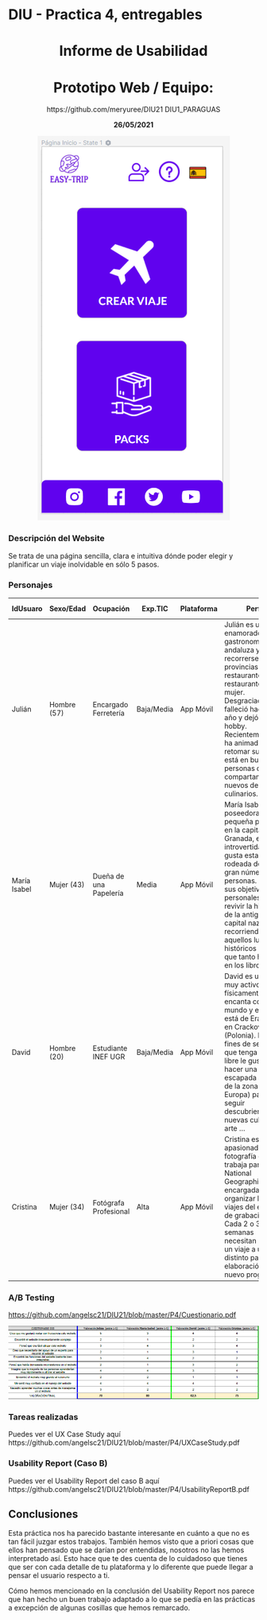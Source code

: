 # DIU - Practica 4, entregables

<h1 align="center">Informe de Usabilidad</h1>

<h1 align="center">Prototipo Web / Equipo: </h1>
<p align="center">https://github.com/meryuree/DIU21  DIU1_PARAGUAS</p>

<p align="center"><strong>26/05/2021</strong></p>

<p  align="center"><img src="pagina-inicio.png"></img></p>

<h3>Descripción del Website</h3>
Se trata de una página sencilla, clara e intuitiva dónde poder elegir y planificar un viaje inolvidable en sólo 5 pasos.

<h3>Personajes</h3>

|  IdUsuaro | Sexo/Edad | Ocupación | Exp.TIC | Plataforma | Perfil | Test | SUS Score |
|---|---|---|---|---|---|---|---|
| Julián | Hombre (57) | Encargado Ferretería | Baja/Media | App Móvil | Julián es un enamorado de la gastronomía andaluza y solía recorrerse las provincias de restaurante en restaurante con su mujer. Desgraciadamente falleció hace 1 año y dejó este hobby. Recientemente se ha animado a retomar su pasión,  está en busca de personas que la compartan y de nuevos destinos culinarios. | MeetUs | 70 | 
| María Isabel | Mujer (43) | Dueña de una Papelería | Media | App Móvil | María Isabel es poseedora de una pequeña papelería en la capital de Granada, es introvertida y no le gusta estar rodeada de un gran número de personas. Uno de sus objetivos personales es revivir la historia de la antigua capital nazarí recorriendo aquellos lugares históricos de los que tanto ha leído en los libros. | MeetUs | 80 |
| David | Hombre (20) | Estudiante INEF UGR | Baja/Media | App Móvil | David es un chico muy activo físicamente que le encanta conocer mundo y este año está de Erasmus en Crackovia (Polonia). En los fines de semana que tenga más libre le gustaría hacer una escapada a países de la zona (Centro Europa) para seguir descubriendo nuevas culturas, arte … | EasyTrip | 62.5 | 
| Cristina | Mujer (34) | Fotógrafa Profesional | Alta | App Móvil | Cristina es una apasionada de la fotografía que trabaja para National Geographic y es la encargada de organizar los viajes del equipo de grabación. Cada 2 o 3 semanas necesitan hacer un viaje a un país distinto para la elaboración de un nuevo programa.  | EasyTrip | 75 |

<h3>A/B Testing</h3>

https://github.com/angelsc21/DIU21/blob/master/P4/Cuestionario.pdf

<p  align="center"><img src="imagen_SUS.PNG"></img></p>

<h3>Tareas realizadas</h3>
Puedes ver el UX Case Study aquí https://github.com/angelsc21/DIU21/blob/master/P4/UXCaseStudy.pdf

<h3>Usability Report (Caso B)</h3>
Puedes ver el Usability Report del caso B aquí https://github.com/angelsc21/DIU21/blob/master/P4/UsabilityReportB.pdf

## Conclusiones
Esta práctica nos ha parecido bastante interesante en cuánto a que no es tan fácil juzgar estos trabajos. También hemos visto que a priori cosas que ellos han pensado que se darían por entendidas, nosotros no las hemos interpretado así. Esto hace que te des cuenta de lo cuidadoso que tienes que ser con cada detalle de tu plataforma y lo diferente que puede llegar a pensar el usuario respecto a ti. 

Cómo hemos mencionado en la conclusión del Usability Report nos parece que han hecho un buen trabajo adaptado a lo que se pedía en las prácticas a excepción de algunas cosillas que hemos remarcado.
